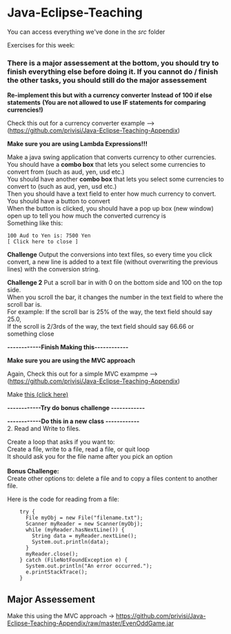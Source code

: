 ﻿# Java-Eclipse-Teaching

You can access everything we've done in the *src* folder

Exercises for this week:

### There is a major assessement at the bottom, you should try to finish everything else before doing it. If you cannot do / finish the other tasks, you should still do the major assessement ###

**Re-implement this but with a currency converter**
**Instead of 100 if else statements**
**(You are not allowed to use IF statements for comparing currencies!)**

Check this out for a currency converter example --> (https://github.com/privisi/Java-Eclipse-Teaching-Appendix)

**Make sure you are using Lambda Expressions!!!**

Make a java swing application that converts currency to other currencies.<br/>
You should have a **combo box** that lets you select some currencies to convert from (such as aud, yen, usd etc.)<br/>
You should have another **combo box** that lets you select some currencies to convert to (such as aud, yen, usd etc.)<br/>
Then you should have a text field to enter how much currency to convert.<br/>
You should have a button to convert <br/>
When the button is clicked, you should have a pop up box (new window) open up to tell you how much the converted currency is<br/>
Something like this:
```
100 Aud to Yen is: 7500 Yen
[ Click here to close ]
```

**Challenge**
Output the conversions into text files, so every time you click convert, a new line is added to a text file (without overwriting the previous lines) with the conversion string.

**Challenge 2**
Put a scroll bar in with 0 on the bottom side and 100 on the top side.<br/>
When you scroll the bar, it changes the number in the text field to where the scroll bar is.<br/>
For example: If the scroll bar is 25% of the way, the text field should say 25.0,<br/>
If the scroll is 2/3rds of the way, the text field should say 66.66 or something close<br/>

**------------Finish Making this------------**

**Make sure you are using the MVC approach**

Again, Check this out for a simple MVC exampme --> (https://github.com/privisi/Java-Eclipse-Teaching-Appendix)

Make [this (click here)](http://www.java2s.com/Code/JavaImages/ScrollBarColorSelect.PNG)

**------------Try do bonus challenge ------------**<br/>

**------------Do this in a new class ------------**<br/>
2. Read and Write to files.<br/>

Create a loop that asks if you want to:<br/>
Create a file, write to a file, read a file, or quit loop<br/>
It should ask you for the file name after you pick an option<br/>
<br/>
**Bonus Challenge:**<br/>
Create other options to: delete a file and to copy a files content to another file.<br/>

Here is the code for reading from a file:
```
    try {
      File myObj = new File("filename.txt");
      Scanner myReader = new Scanner(myObj);
      while (myReader.hasNextLine()) {
        String data = myReader.nextLine();
        System.out.println(data);
      }
      myReader.close();
    } catch (FileNotFoundException e) {
      System.out.println("An error occurred.");
      e.printStackTrace();
    }
```



## Major Assessement ##

Make this using the MVC approach ->
https://github.com/privisi/Java-Eclipse-Teaching-Appendix/raw/master/EvenOddGame.jar
